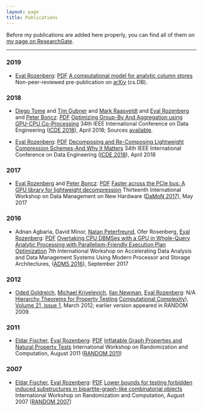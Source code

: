 ```yaml
---
layout: page
title: Publications
---
```


Before my publications are added here properly, you can find all of them on [my page on ResearchGate](https://www.researchgate.net/profile/Eyal_Rozenberg/contributions).

---
<h3>2019</h3>
<ul class="Publications">

<li class="Publication" typeof="foaf:Document" about="#arxiv-2019">
<span class="PublicationAuthors">
<a rel="dc:author" href="/">Eyal Rozenberg</a>:
</span>
<a class="PublicationPDFDocument" rel="rdfs:seeAlso" href="https://arxiv.org/pdf/1904.12217"><span>PDF</span></a>
<a class="PublicationTitle" property="dc:title rdfs:label" href="https://arxiv.org/abs/1904.12217">A computational model for analytic column stores</a>
<span class="PublicationBookTitle">Non-peer-reviewed pre-publication on <a href="https://arxiv.org">arXiv</a> (cs.DB).</span>
</li>
</ul>

<h3>2018</h3>
<ul class="Publications">

<li class="Publication" typeof="foaf:Document" about="#adms-2018">
<span class="PublicationAuthors">
<a rel="dc:author" href="https://www.cwi.nl/people/diego-tome">Diego Tome</a> and <a rel="dc:author" href="https://www.cwi.nl/people/tim-gubner">Tim Gubner</a> and <a rel="dc:author" href="https://www.cwi.nl/people/mark-raasveldt">Mark Raasveldt</a> and <a rel="dc:author" href="/">Eyal Rozenberg</a> and <a rel="dc:author" href="http://homepages.cwi.nl/~boncz/">Peter Boncz</a>:
</span>
<a class="PublicationPDFDocument" rel="rdfs:seeAlso" href="http://adms-conf.org/2018-camera-ready/tome_groupby.pdf"><span>PDF</span></a>
<a class="PublicationTitle" property="dc:title rdfs:label" href="https://www.researchgate.net/publication/326673651_Optimizing_Group-By_And_Aggregation_using_GPU-CPU_Co-Processing">Optimizing Group-By And Aggregation using GPU-CPU Co-Processing</a>
<span class="PublicationBookTitle">34th IEEE International Conference on Data Engineering (<a href="http://icde2018.org/">ICDE 2018</a>), April 2018; Sources <a href="https://github.com/eyalroz/tpch_q1_on_gpu">available</a></span>.
</li>
</ul>


<ul class="Publications">
<li class="Publication" typeof="foaf:Document" about="#icde-2018">
<span class="PublicationAuthors">
<a rel="dc:author" href="/">Eyal Rozenberg</a>:
</span>
<a class="PublicationPDFDocument" rel="rdfs:seeAlso" href="https://www.researchgate.net/profile/Eyal_Rozenberg/publication/324521705_Decomposing_and_Re-Composing_Lightweight_Compression_Schemes_-_And_Why_It_Matters/links/5b79c52ea6fdcc5f8b55a1e1/Decomposing-and-Re-Composing-Lightweight-Compression-Schemes-And-Why-It-Matters.pdf"><span>PDF</span></a>
<a class="PublicationTitle" property="dc:title rdfs:label" href="https://www.researchgate.net/publication/324521705_Decomposing_and_Re-Composing_Lightweight_Compression_Schemes_-_And_Why_It_Matters">Decomposing and Re-Composing Lightweight Compression Schemes-And Why It Matters</a>
<span class="PublicationBookTitle">34th IEEE International Conference on Data Engineering (<a href="http://icde2018.org/">ICDE 2018</a>), April 2018</span>
</li>

</ul>



<h3>2017</h3>
<ul class="Publications">
<li class="Publication" typeof="foaf:Document" about="#damon-2017">
<span class="PublicationAuthors">
<a rel="dc:author" href="/">Eyal Rozenberg</a> and <a rel="dc:author" href="http://homepages.cwi.nl/~boncz/">Peter Boncz</a>:
</span>
<a class="PublicationPDFDocument" rel="rdfs:seeAlso" href="https://www.researchgate.net/profile/Eyal_Rozenberg/publication/315834231_Faster_across_the_PCIe_bus_A_GPU_library_for_lightweight_decompression/links/58ea8e94458515e30dcfb76c/Faster-across-the-PCIe-bus-A-GPU-library-for-lightweight-decompression.pdf"><span>PDF</span></a>
<a class="PublicationTitle" property="dc:title rdfs:label" href="https://www.researchgate.net/publication/315834231_Faster_across_the_PCIe_bus_A_GPU_library_for_lightweight_decompression">Faster across the PCIe bus: A GPU library for lightweight decompression</a>
<span class="PublicationBookTitle">Thirteenth International Workshop on Data Management on New Hardware (<a href="http://ssdbm2016.org/">DaMoN 2017</a>), May 2017</span>
</li>
</ul>


<h3>2016</h3>
<ul class="Publications">
<li class="Publication" typeof="foaf:Document" about="#adms-2016">
<span class="PublicationAuthors">
<span rel="dc:author">Adnan Agbaria</span>, <span rel="dc:author">David Minor</span>, <a rel="dc:author" href="https://www.linkedin.com/in/natan-peterfreund-2000551/">Natan Peterfreund</a>, <span rel="dc:author">Ofer Rosenberg</span>, <a rel="dc:author" href="/">Eyal Rozenberg</a>:
</span>
<a class="PublicationPDFDocument" rel="rdfs:seeAlso" href="http://www.adms-conf.org/2016/agbaria_adms16.pdf"><span>PDF</span></a>
<a class="PublicationTitle" property="dc:title rdfs:label" href="https://www.researchgate.net/publication/308887432_Overtaking_CPU_DBMSes_with_a_GPU_in_Whole-Query_Analytic_Processing_with_Parallelism-Friendly_Execution_Plan_Optimization">Overtaking CPU DBMSes with a GPU in Whole-Query Analytic Processing with Parallelism-Friendly Execution Plan Optimization</a>
<span class="PublicationBookTitle">7th International Workshop on Accelerating Data Analysis and Data Management Systems Using Modern Processor and Storage Architectures, (<a href="http://www.adms2016.org/">ADMS 2016</a>), September 2017</span>
</li>

</ul>

<h3>2012</h3>

<ul class="Publications">
<li class="Publication" typeof="foaf:Document" about="#computational-complexity-21">
<span class="PublicationAuthors">
<a rel="dc:author" href="http://www.wisdom.weizmann.ac.il/~oded/">Oded Goldreich</a>, <a rel="dc:author" href="http://www.math.tau.ac.il/~krivelev/">Michael Krivelevich</a>, <a rel="dc:author" href="http://cs.haifa.ac.il/~ilan/">Ilan Newman</a>, <a rel="dc:author" href="/">Eyal Rozenberg</a>:
</span>
<a class="PublicationPDFDocument" rel="rdfs:seeAlso"><span>N/A</span></a>
<a class="PublicationTitle" href="https://www.researchgate.net/publication/220138662_Hierarchy_Theorems_for_Property_Testing" property="dc:title rdfs:label">Hierarchy Theorems for Property Testing</a>
<span class="PublicationBookTitle"><a href="https://link.springer.com/journal/37">Computational Complexity</a>), <a href="https://link.springer.com/journal/37/21/1/">Volume 21, issue 1</a>, March 2012; earlier version appeared in RANDOM 2009.</span>
</li>
</ul>

<h3>2011</h3>

<ul class="Publications">
<li class="Publication" typeof="foaf:Document" about="#random-11">
<span class="PublicationAuthors">
<a rel="dc:author" href="http://www.cs.technion.ac.il/~eldar">Eldar Fischer</a>, <a rel="dc:author" href="/">Eyal Rozenberg</a>:
</span>
<a class="PublicationPDFDocument" href="https://www.researchgate.net/profile/Eyal_Rozenberg/publication/221462761_Inflatable_Graph_Properties_and_Natural_Property_Tests/links/004635297b172e1616000000.pdf" rel="rdfs:seeAlso"><span>PDF</span></a>
<a class="PublicationTitle" href="https://www.researchgate.net/publication/221462761_Inflatable_Graph_Properties_and_Natural_Property_Tests" property="dc:title rdfs:label">Inflatable Graph Properties and Natural Property Tests</a>
<span class="PublicationBookTitle">International Workshop on Randomization and Computation, August 2011 (<a href="http://cui.unige.ch/tcs/random-approx/2011/index.php">RANDOM 2011</a>)</span>
</li>
</ul>


<h3>2007</h3>

<ul class="Publications">
<li class="Publication" typeof="foaf:Document" about="#random-07">
<span class="PublicationAuthors">
<a rel="dc:author" href="http://www.cs.technion.ac.il/~eldar">Eldar Fischer</a>, <a rel="dc:author" href="/">Eyal Rozenberg</a>:
</span>
<a class="PublicationPDFDocument" href="https://www.researchgate.net/profile/Eyal_Rozenberg/publication/221462537_Lower_bounds_for_testing_forbidden_induced_substructures_in_bipartite-graph-like_combinatorial_objects/links/004635297b17313bb8000000/Lower-bounds-for-testing-forbidden-induced-substructures-in-bipartite-graph-like-combinatorial-objects.pdf" rel="rdfs:seeAlso"><span>PDF</span></a>
<a class="PublicationTitle" href="https://www.researchgate.net/publication/221462537_Lower_bounds_for_testing_forbidden_induced_substructures_in_bipartite-graph-like_combinatorial_objects" property="dc:title rdfs:label">Lower bounds for testing forbidden induced substructures in bipartite-graph-like combinatorial objects</a>
<span class="PublicationBookTitle">International Workshop on Randomization and Computation, August 2007 (<a href="http://cui.unige.ch/tcs/random-approx/2007/index.php">RANDOM 2007</a>)</span>
</li>
</ul>

